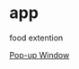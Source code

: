 # app
food extention
<style type="text/css">
body{overflow:hidden;};
</style>
<a href="https://www.instacart.com" onclick="javascript:void window.open('https://www.instacart.com','1595736801970','width=744,height=413,toolbar=0,menubar=0,location=0,status=1,scrollbars=1,resizable=1,left=0,top=0');return false;">Pop-up Window</a>
